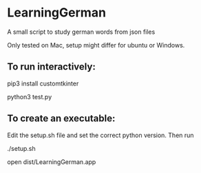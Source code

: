 # LearningGerman
A small script to study german words from json files

Only tested on Mac, setup might differ for ubuntu or Windows.

To run interactively:
--------------------
pip3 install customtkinter

python3 test.py

To create an executable:
-----------------------

Edit the setup.sh file and set the correct python version. Then run

./setup.sh

open dist/LearningGerman.app
